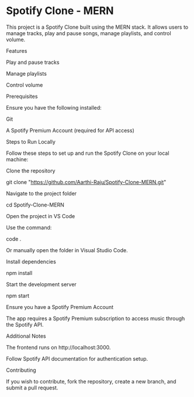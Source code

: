 # Spotify Clone - MERN

This project is a Spotify Clone built using the MERN stack. It allows users to manage tracks, play and pause songs, manage playlists, and control volume.

Features

Play and pause tracks

Manage playlists

Control volume

Prerequisites

Ensure you have the following installed:

Git

A Spotify Premium Account (required for API access)

Steps to Run Locally

Follow these steps to set up and run the Spotify Clone on your local machine:

Clone the repository

git clone "https://github.com/Aarthi-Raju/Spotify-Clone-MERN.git"

Navigate to the project folder

cd Spotify-Clone-MERN

Open the project in VS Code

Use the command:

code .

Or manually open the folder in Visual Studio Code.

Install dependencies

npm install

Start the development server

npm start

Ensure you have a Spotify Premium Account

The app requires a Spotify Premium subscription to access music through the Spotify API.

Additional Notes

The frontend runs on http://localhost:3000.

Follow Spotify API documentation for authentication setup.

Contributing

If you wish to contribute, fork the repository, create a new branch, and submit a pull request.

